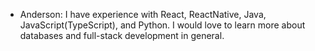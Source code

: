 - Anderson: I have experience with React, ReactNative, Java, JavaScript(TypeScript), and Python. I would love to learn more about databases and full-stack development in general.
